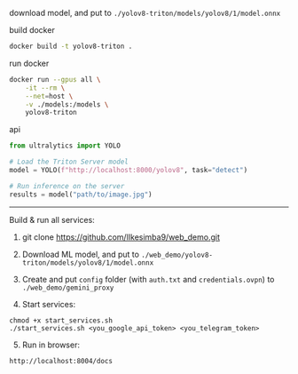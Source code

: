 download model, and put to `./yolov8-triton/models/yolov8/1/model.onnx`

build docker
```bash
docker build -t yolov8-triton .
```
run docker

```bash
docker run --gpus all \
    -it --rm \
    --net=host \
    -v ./models:/models \
    yolov8-triton
```

api
```python
from ultralytics import YOLO

# Load the Triton Server model
model = YOLO(f"http://localhost:8000/yolov8", task="detect")

# Run inference on the server
results = model("path/to/image.jpg")

```

-------------------------------------------------

Build & run all services:

1. git clone https://github.com/lIkesimba9/web_demo.git
2. Download ML model, and put to `./web_demo/yolov8-triton/models/yolov8/1/model.onnx`
3. Create and put ```config``` folder (with ```auth.txt``` and ```credentials.ovpn```) to ```./web_demo/gemini_proxy```

4. Start services:
```
chmod +x start_services.sh
./start_services.sh <you_google_api_token> <you_telegram_token>
```

5. Run in browser:
```
http://localhost:8004/docs
```
